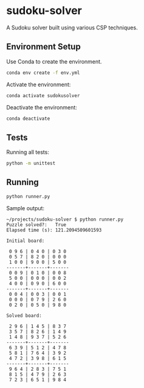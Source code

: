 # sudoku-solver
A Sudoku solver built using various CSP techniques.

## Environment Setup

Use Conda to create the environment.
```bash
conda env create -f env.yml
```

Activate the environment:
```bash
conda activate sudokusolver
```

Deactivate the environment:
```bash
conda deactivate
```

## Tests

Running all tests:
```bash
python -m unittest
```

## Running

```bash
python runner.py
```

Sample output:
```
~/projects/sudoku-solver $ python runner.py 
Puzzle solved?:   True
Elapsed time (s): 121.2094509601593

Initial board:

 0 9 6 | 0 4 0 | 0 3 0
 0 5 7 | 8 2 0 | 0 0 0
 1 0 0 | 9 0 0 | 5 0 0
-------+-------+-------
 0 0 9 | 0 1 0 | 0 0 8
 5 0 0 | 0 0 0 | 0 0 2
 4 0 0 | 0 9 0 | 6 0 0
-------+-------+-------
 0 0 4 | 0 0 3 | 0 0 1
 0 0 0 | 0 7 9 | 2 6 0
 0 2 0 | 0 5 0 | 9 8 0

Solved board:

 2 9 6 | 1 4 5 | 8 3 7
 3 5 7 | 8 2 6 | 1 4 9
 1 4 8 | 9 3 7 | 5 2 6
-------+-------+-------
 6 3 9 | 5 1 2 | 4 7 8
 5 8 1 | 7 6 4 | 3 9 2
 4 7 2 | 3 9 8 | 6 1 5
-------+-------+-------
 9 6 4 | 2 8 3 | 7 5 1
 8 1 5 | 4 7 9 | 2 6 3
 7 2 3 | 6 5 1 | 9 8 4
```
